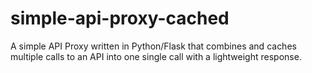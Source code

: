 # simple-api-proxy-cached
A simple API Proxy written in Python/Flask that combines and caches multiple calls to an API into one single call with a lightweight response.
